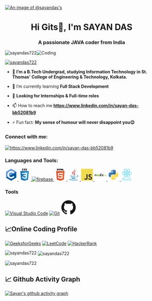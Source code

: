 
[![An image of @sayandas's ](https://holopin.me/sayandas)](https://holopin.io/@sayandas)

<h1 align="center">Hi Gits👋, I'm SAYAN DAS</h1>
<h3 align="center">A passionate JAVA coder from India</h3>
<img align="right" alt="Coding" width="400" src="https://miro.medium.com/max/1360/1*IRGHmiGsa16stedQvIaZfw.gif">


<p align="left"> <img src="https://komarev.com/ghpvc/?username=sayandas722&label=Profile%20views&color=0e75b6&style=flat" alt="sayandas722" /> </p>

<p align="left"><a href="https://github.com/ryo-ma/github-profile-trophy"><img src="https://github-profile-trophy.vercel.app/?username=sayandas722" alt="sayandas722" /></a> </p>

- 🔭 **I’m a B.Tech Undergrad, studying Information Technology in St. Thomas' College of Engineering & Technology, Kolkata.**

- 🌱 I’m currently learning **Full Stack Development**

- 👯 **Looking for Internships & Full-time roles**

- 📫 How to reach me **https://www.linkedin.com/in/sayan-das-bb52081b9**

- ⚡ Fun fact: **My sense of humour will never disappoint you😉**

<h3 align="left">Connect with me:</h3>
<p align="left">
<a href="https://linkedin.com/in/https://www.linkedin.com/in/sayan-das-bb52081b9" target="blank"><img align="center" src="https://raw.githubusercontent.com/rahuldkjain/github-profile-readme-generator/master/src/images/icons/Social/linked-in-alt.svg" alt="https://www.linkedin.com/in/sayan-das-bb52081b9" height="30" width="40" /></a>
</p>

<h3 align="left">Languages and Tools:</h3>
<p align="left"> <a href="https://www.cprogramming.com/" target="_blank" rel="noreferrer"> <img src="https://raw.githubusercontent.com/devicons/devicon/master/icons/c/c-original.svg" alt="c" width="40" height="40"/> </a> <a href="https://www.w3schools.com/css/" target="_blank" rel="noreferrer"> <img src="https://raw.githubusercontent.com/devicons/devicon/master/icons/css3/css3-original-wordmark.svg" alt="css3" width="40" height="40"/> </a> <a href="https://firebase.google.com/" target="_blank" rel="noreferrer"> <img src="https://www.vectorlogo.zone/logos/firebase/firebase-icon.svg" alt="firebase" width="40" height="40"/> </a> <a href="https://www.w3.org/html/" target="_blank" rel="noreferrer"> <img src="https://raw.githubusercontent.com/devicons/devicon/master/icons/html5/html5-original-wordmark.svg" alt="html5" width="40" height="40"/> </a> <a href="https://www.java.com" target="_blank" rel="noreferrer"> <img src="https://raw.githubusercontent.com/devicons/devicon/master/icons/java/java-original.svg" alt="java" width="40" height="40"/> </a> <a href="https://developer.mozilla.org/en-US/docs/Web/JavaScript" target="_blank" rel="noreferrer"> <img src="https://raw.githubusercontent.com/devicons/devicon/master/icons/javascript/javascript-original.svg" alt="javascript" width="40" height="40"/> </a> <a href="https://nodejs.org" target="_blank" rel="noreferrer"> <img src="https://raw.githubusercontent.com/devicons/devicon/master/icons/nodejs/nodejs-original-wordmark.svg" alt="nodejs" width="40" height="40"/> </a> <a href="https://www.python.org" target="_blank" rel="noreferrer"> <img src="https://raw.githubusercontent.com/devicons/devicon/master/icons/python/python-original.svg" alt="python" width="40" height="40"/> </a> <a href="https://reactjs.org/" target="_blank" rel="noreferrer"> <img src="https://raw.githubusercontent.com/devicons/devicon/master/icons/react/react-original-wordmark.svg" alt="react" width="40" height="40"/> </a> </p>

### Tools
 <a href="https://code.visualstudio.com/" title="Visual Studio Code"><img margin="10px" src="https://github.com/get-icon/geticon/raw/master/icons/visual-studio-code.svg" alt="Visual Studio Code" width="50px" height="50px"></a>
 <a href="https://git-scm.com/" title="Git"><img margin="10px" src="https://github.com/get-icon/geticon/raw/master/icons/git-icon.svg" alt="Git" width="50px" height="50px"></a>
 <a href="https://github.com/" target="_blank" rel="noreferrer"><img src="https://raw.githubusercontent.com/devicons/devicon/master/icons/github/github-original.svg" alt="git" width="50" height="50" /></a>
 
 ## 📈Online Coding Profile

<a>
   <a href="https://auth.geeksforgeeks.org/user/dassayan"><img alt="GeeksforGeeks" src="https://img.shields.io/badge/GeeksforGeeks-black?style=flat-square&logo=geeksforgeeks"></a>
   <a href="https://leetcode.com/sayandas722/"><img alt="LeetCode" src="https://img.shields.io/badge/LeetCode-black?style=flat-square&logo=leetcode"></a>
   <a href="https://www.hackerrank.com/sayanstyles2000"><img alt="HackerRank" src="https://img.shields.io/badge/HackerRank-black?style=flat-square&logo=hackerrank"></a>
 

<p><img align="left" src="https://github-readme-stats.vercel.app/api/top-langs?username=sayandas722&show_icons=true&locale=en&layout=compact" alt="sayandas722" /></p>

<p>&nbsp;<img align="center" src="https://github-readme-stats.vercel.app/api?username=sayandas722&show_icons=true&locale=en" alt="sayandas722" /></p>

<p><img align="center" src="https://github-readme-streak-stats.herokuapp.com/?user=sayandas722&" alt="sayandas722" /></p>

## 📈 Github Activity Graph
[![Sayan's github activity graph](https://activity-graph.herokuapp.com/graph?username=sayandas722&theme=react-dark)](https://github.com/SoumyadeepMukherjee/github-readme-activity-graph)
